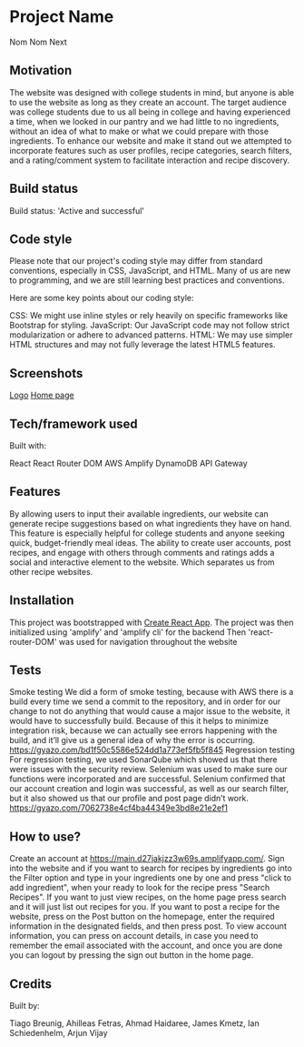 # Project Name
Nom Nom Next

## Motivation
 The website was designed with college students in mind, but anyone is able to use the website as long as they create an account. The target audience was college students due to us all being in college and having experienced a time, when we looked in our pantry and we had little to no ingredients, without an idea of what to make or what we could prepare with those ingredients. To enhance our website and make it stand out we attempted to incorporate features such as user profiles, recipe categories, search filters, and a rating/comment system to facilitate interaction and recipe discovery.

## Build status
Build status: 'Active and successful'

## Code style
Please note that our project's coding style may differ from standard conventions, especially in CSS, JavaScript, and HTML. Many of us are new to programming, and we are still learning best practices and conventions.

Here are some key points about our coding style:

CSS: We might use inline styles or rely heavily on specific frameworks like Bootstrap for styling.
JavaScript: Our JavaScript code may not follow strict modularization or adhere to advanced patterns.
HTML: We may use simpler HTML structures and may not fully leverage the latest HTML5 features.

## Screenshots
[Logo](https://gyazo.com/fc133cf43a531b70e55af2812054771a) 
[Home page]()

## Tech/framework used
Built with:

React
React Router DOM
AWS Amplify
DynamoDB
API Gateway

## Features
By allowing users to input their available ingredients, our website can generate recipe suggestions based on what ingredients they have on hand. This feature is especially helpful for college students and anyone seeking quick, budget-friendly meal ideas. The ability to create user accounts, post recipes, and engage with others through comments and ratings adds a social and interactive element to the website. Which separates us from other recipe websites.

## Installation
This project was bootstrapped with [Create React App](https://github.com/facebook/create-react-app).
The project was then initialized using 'amplify' and 'amplify cli' for the backend
Then 'react-router-DOM' was used for navigation throughout the website

## Tests
Smoke testing
    We did a form of smoke testing, because with AWS there is a build every time we send a commit to the repository, and in order for our change to not do anything that would cause a major issue to the website, it would have to successfully build. Because of this it helps to minimize integration risk, because we can actually see errors happening with the build, and it’ll give us a general idea of why the error is occurring. https://gyazo.com/bd1f50c5586e524dd1a773ef5fb5f845
Regression testing
    For regression testing, we used SonarQube which showed us that there were issues with the security review. Selenium was used to make sure our functions were incorporated and are successful. Selenium confirmed that our account creation and login was successful, as well as our search filter, but it also showed us that our profile and post page didn’t work. https://gyazo.com/7062738e4cf4ba44349e3bd8e21e2ef1

## How to use?
Create an account at https://main.d27jakjzz3w69s.amplifyapp.com/. Sign into the website and if you want to search for recipes by ingredients go into the Filter option and type in your ingredients one by one and press "click to add ingredient", when your ready to look for the recipe press "Search Recipes". If you want to just view recipes, on the home page press search and it will just list out recipes for you. If you want to post a recipe for the website, press on the Post button on the homepage, enter the required information in the designated fields, and then press post. To view account information, you can press on account details, in case you need to remember the email associated with the account, and once you are done you can logout by pressing the sign out button in the home page.

## Credits
Built by:

Tiago Breunig,
Ahilleas Fetras,
Ahmad Haidaree,
James Kmetz,
Ian Schiedenhelm,
Arjun Vijay

